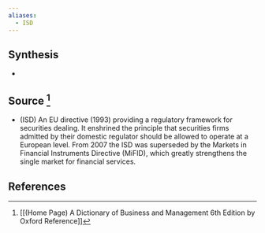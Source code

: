 ```yaml
---
aliases:
  - ISD
---
```

## Synthesis
- 
## Source [^1]
- (ISD) An EU directive (1993) providing a regulatory framework for securities dealing. It enshrined the principle that securities firms admitted by their domestic regulator should be allowed to operate at a European level. From 2007 the ISD was superseded by the Markets in Financial Instruments Directive (MiFID), which greatly strengthens the single market for financial services.
## References

[^1]: [[(Home Page) A Dictionary of Business and Management 6th Edition by Oxford Reference]]